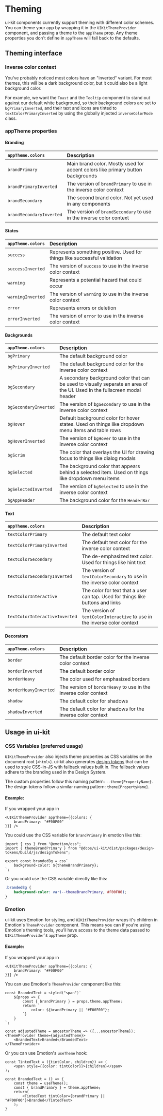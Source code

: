 # Theming

ui-kit components currently support theming with different color schemes. You can theme your app by wrapping it in the `UIKitThemeProvider` component, and passing a theme to the `appTheme` prop. Any theme properties you don't define in `appTheme` will fall back to the defaults.

## Theming interface

### Inverse color context

You've probably noticed most colors have an "inverted" variant. For most themes, this will be a dark background color, but it could also be a light background color.

For example, we want the `Toast` and the `Tooltip` component to stand out against our default white background, so their background colors are set to `bgPrimaryInverted`, and their text and icons are tinted to `textColorPrimaryInverted` by using the globally injected `inverseColorMode` class.

### appTheme properties

#### Branding

| `appTheme.colors`        | Description                                                                     |
| :----------------------- | :------------------------------------------------------------------------------ |
| `brandPrimary`           | Main brand color. Mostly used for accent colors like primary button backgrounds |
| `brandPrimaryInverted`   | The version of `brandPrimary` to use in the inverse color context               |
| `brandSecondary`         | The second brand color. Not yet used in any components                          |
| `brandSecondaryInverted` | The version of `brandSecondary` to use in the inverse color context             |

#### States

| `appTheme.colors` | Description                                                               |
| :---------------- | :------------------------------------------------------------------------ |
| `success`         | Represents something positive. Used for things like successful validation |
| `successInverted` | The version of `success` to use in the inverse color context              |
| `warning`         | Represents a potential hazard that could occur                            |
| `warningInverted` | The version of `warning` to use in the inverse color context              |
| `error`           | Represents errors or deletion                                             |
| `errorInverted`   | The version of `error` to use in the inverse color context                |

#### Backgrounds

| `appTheme.colors`     | Description                                                                                                               |
| :-------------------- | :------------------------------------------------------------------------------------------------------------------------ |
| `bgPrimary`           | The default background color                                                                                              |
| `bgPrimaryInverted`   | The default background color for the inverse color context                                                                |
| `bgSecondary`         | A secondary background color that can be used to visually separate an area of the UI. Used in the fullscreen modal header |
| `bgSecondaryInverted` | The version of `bgSecondary` to use in the inverse color context                                                          |
| `bgHover`             | Default background color for hover states. Used on things like dropdown menu items and table rows                         |
| `bgHoverInverted`     | The version of `bgHover` to use in the inverse color context                                                              |
| `bgScrim`             | The color that overlays the UI for drawing focus to things like dialog modals                                             |
| `bgSelected`          | The background color that appears behind a selected item. Used on things like dropdown menu items                         |
| `bgSelectedInverted`  | The version of `bgSelected` to use in the inverse color context                                                           |
| `bgAppHeader`         | The background color for the `HeaderBar`                                                                                  |

#### Text

| `appTheme.colors`              | Description                                                                    |
| :----------------------------- | :----------------------------------------------------------------------------- |
| `textColorPrimary`             | The default text color                                                         |
| `textColorPrimaryInverted`     | The default text color for the inverse color context                           |
| `textColorSecondary`           | The de-emphasized text color. Used for things like hint text                   |
| `textColorSecondaryInverted`   | The version of `textColorSecondary` to use in the inverse color context        |
| `textColorInteractive`         | The color for text that a user can tap. Used for things like buttons and links |
| `textColorInteractiveInverted` | The version of `textColorInteractive` to use in the inverse color context      |

#### Decorators

| `appTheme.colors`     | Description                                                      |
| :-------------------- | :--------------------------------------------------------------- |
| `border`              | The default border color for the inverse color context           |
| `borderInverted`      | The default border color                                         |
| `borderHeavy`         | The color used for emphasized borders                            |
| `borderHeavyInverted` | The version of `borderHeavy` to use in the inverse color context |
| `shadow`              | The default color for shadows                                    |
| `shadowInverted`      | The default color for shadows for the inverse color context      |

## Usage in ui-kit

### CSS Variables (preferred usage)

`UIKitThemeProvider` also injects theme properties as CSS variables on the document root (`<html>`). ui-kit also generates [design tokens]() that can be used to style CSS-in-JS with fallback values built in. The fallback values adhere to the branding used in the Design System.

The custom properties follow this naming pattern: `--theme{PropertyName}`.
The design tokens follow a similar naming pattern: `theme{PropertyName}`.

#### Example:

If you wrapped your app in

```JSX
<UIKitThemeProvider appTheme={{colors: {
    brandPrimary: "#F00F00"
}}} />
```

You could use the CSS variable for `brandPrimary` in emotion like this:

```JS
import { css } from "@emotion/css";
import { themeBrandPrimary } from "@dcos/ui-kit/dist/packages/design-tokens/build/js/designTokens";

export const brandedBg = css`
    background-color: ${themeBrandPrimary};
`;
```

Or you could use the CSS variable directly like this:

```CSS
.brandedBg {
    background-color: var(--themeBrandPrimary, #F00F00);
}
```

### Emotion

ui-kit uses Emotion for styling, and `UIKitThemeProvider` wraps it's children in Emotion's `ThemeProvider` component. This means you can if you're using Emotion's theming tools, you'll have access to the theme data passed to `UIKitThemeProvider`'s `appTheme` prop.

#### Example:

If you wrapped your app in

```JSX
<UIKitThemeProvider appTheme={{colors: {
    brandPrimary: "#F00F00"
}}} />
```

You can use Emotion's `ThemeProvider` component like this:

```JSX
const BrandedText = styled("span")`
    ${props => {
        const { brandPrimary } = props.theme.appTheme;
        return `
            color: ${brandPrimary || "#F00F00"};
        `}
    }
`;

const adjustedTheme = ancestorTheme => ({...ancestorTheme});
<ThemeProvider theme={adjustedTheme}>
    <BrandedText>Branded</BrandedText>
</ThemeProvider>
```

Or you can use Emotion's `useTheme` hook:

```JSX
const TintedText = ({tintColor, children}) => (
    <span style={{color: tintColor}}>{children}</span>
);

const BrandedText = () => {
    const theme = useTheme();
    const { brandPrimary } = theme.appTheme;
    return(
        <TintedText tintColor={brandPrimary || "#F00F00"}>Branded</TintedText>
    );
}
```

